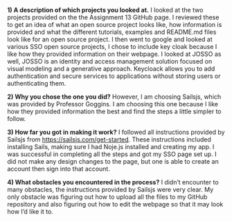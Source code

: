 **1) A description of which projects you looked at.**
I looked at the two projects provided on the the Assignment 13 GitHub page.
I reviewed these to get an idea of what an open source project looks like, how information is provided 
and what the different tutorials, examples and README.md files look like for an open source project. 
I then went to google and looked at various SSO open source projects, I chose to include key cloak because 
I like how they provided information on their webpage. I looked at JOSSO as well, JOSSO is an identity 
and access management solution focused on visual modeling and a generative approach. Keycloack allows
you to add authentication and secure services to applications without storing users or authenticating them. 

**2) Why you chose the one you did?**
However, I am choosing Sailsjs, which was provided by Professor Goggins.
I am choosing this one because I like how they provided information the best
and find the steps a little simpler to follow.

**3) How far you got in making it work?**
I followed all instructions provided by Sailsjs from https://sailsjs.com/get-started.
These instructions included installing Sails, making sure I had Noje.js installed and creating my app.
I was successful in completing all the steps and got my SSO page set up.
I did not make any design changes to the page, but one is able to create an account then sign into that account. 

**4) What obstacles you encountered in the process?**
I didn’t encounter to many obstacles, the instructions provided by Sailsjs were very clear.
My only obstacle was figuring out how to upload all the files to my GitHub repository and also 
figuring out how to edit the webpage so that it may look how I’d like it to. 
